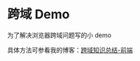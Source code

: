 ﻿# 跨域 Demo

为了解决浏览器跨域问题写的小 demo <br/>

具体方法可参看我的博客：<a target="_blank" href="http://alvinwp.com/seo/1848">跨域知识总结-前端</a>


